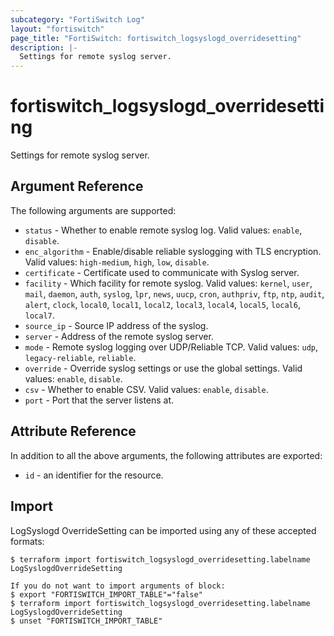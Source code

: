 ```yaml
---
subcategory: "FortiSwitch Log"
layout: "fortiswitch"
page_title: "FortiSwitch: fortiswitch_logsyslogd_overridesetting"
description: |-
  Settings for remote syslog server.
---
```


# fortiswitch_logsyslogd_overridesetting
Settings for remote syslog server.

## Argument Reference

The following arguments are supported:

* `status` - Whether to enable remote syslog log. Valid values: `enable`, `disable`.
* `enc_algorithm` - Enable/disable reliable syslogging with TLS encryption. Valid values: `high-medium`, `high`, `low`, `disable`.
* `certificate` - Certificate used to communicate with Syslog server.
* `facility` - Which facility for remote syslog. Valid values: `kernel`, `user`, `mail`, `daemon`, `auth`, `syslog`, `lpr`, `news`, `uucp`, `cron`, `authpriv`, `ftp`, `ntp`, `audit`, `alert`, `clock`, `local0`, `local1`, `local2`, `local3`, `local4`, `local5`, `local6`, `local7`.
* `source_ip` - Source IP address of the syslog.
* `server` - Address of the remote syslog server.
* `mode` - Remote syslog logging over UDP/Reliable TCP. Valid values: `udp`, `legacy-reliable`, `reliable`.
* `override` - Override syslog settings or use the global settings. Valid values: `enable`, `disable`.
* `csv` - Whether to enable CSV. Valid values: `enable`, `disable`.
* `port` - Port that the server listens at.


## Attribute Reference

In addition to all the above arguments, the following attributes are exported:
* `id` - an identifier for the resource.

## Import

LogSyslogd OverrideSetting can be imported using any of these accepted formats:
```
$ terraform import fortiswitch_logsyslogd_overridesetting.labelname LogSyslogdOverrideSetting

If you do not want to import arguments of block:
$ export "FORTISWITCH_IMPORT_TABLE"="false"
$ terraform import fortiswitch_logsyslogd_overridesetting.labelname LogSyslogdOverrideSetting
$ unset "FORTISWITCH_IMPORT_TABLE"
```
